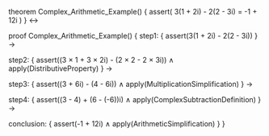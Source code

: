 theorem Complex_Arithmetic_Example() {
  assert(
    3(1 + 2i) - 2(2 - 3i) = -1 + 12i
  )
} ↔

proof Complex_Arithmetic_Example() {
  step1: {
    assert(3(1 + 2i) - 2(2 - 3i))
  } →
  
  step2: {
    assert((3 × 1 + 3 × 2i) - (2 × 2 - 2 × 3i)) ∧
    apply(DistributiveProperty)
  } →
  
  step3: {
    assert((3 + 6i) - (4 - 6i)) ∧
    apply(MultiplicationSimplification)
  } →
  
  step4: {
    assert((3 - 4) + (6 - (-6))i) ∧
    apply(ComplexSubtractionDefinition)
  } →
  
  conclusion: {
    assert(-1 + 12i) ∧
    apply(ArithmeticSimplification)
  }
}